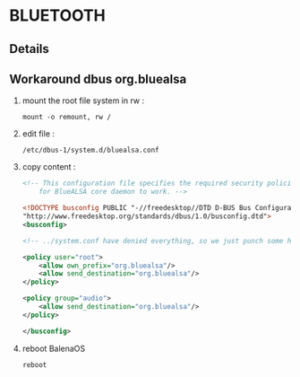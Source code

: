 # BLUETOOTH

## Details

## Workaround dbus org.bluealsa

1. mount the root file system in rw :

    `mount -o remount, rw /`

2. edit file :

    `/etc/dbus-1/system.d/bluealsa.conf`

3. copy content :

    ```xml
    <!-- This configuration file specifies the required security policies
        for BlueALSA core daemon to work. -->

    <!DOCTYPE busconfig PUBLIC "-//freedesktop//DTD D-BUS Bus Configuration 1.0//EN"
    "http://www.freedesktop.org/standards/dbus/1.0/busconfig.dtd">
    <busconfig>

    <!-- ../system.conf have denied everything, so we just punch some holes -->

    <policy user="root">
        <allow own_prefix="org.bluealsa"/>
        <allow send_destination="org.bluealsa"/>
    </policy>

    <policy group="audio">
        <allow send_destination="org.bluealsa"/>
    </policy>

    </busconfig>
    ```

4. reboot BalenaOS

    `reboot`
